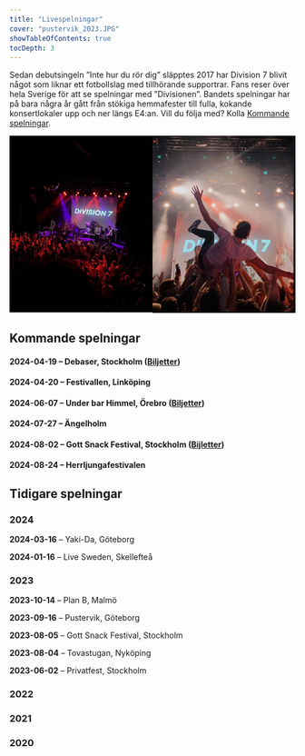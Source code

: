 ```yaml
---
title: "Livespelningar"
cover: "pustervik_2023.JPG"
showTableOfContents: true
tocDepth: 3
---
```


Sedan debutsingeln ”Inte hur du rör dig” släpptes 2017 har Division 7 blivit något som liknar ett fotbollslag med tillhörande supportrar. Fans reser över hela Sverige för att se spelningar med ”Divisionen”. Bandets spelningar har på bara några år gått från stökiga hemmafester till fulla, kokande konsertlokaler upp och ner längs E4:an. Vill du följa med? Kolla [Kommande spelningar](#kommande-spelningar).

<div style="display: flex;">
    <div style="flex: 1;">
        <img src="pustervik_2023.jpeg" alt="Pustervik 2023">
    </div>
    <div style="flex: 1;">
        <img src="max_surfar_pustervik_2023.jpg" alt="Max surfar">
    </div>
</div>

## Kommande spelningar

#### 2024-04-19 – Debaser, Stockholm ([Biljetter](https://debaser.se/kalender/?EventId=26298))

#### 2024-04-20 – Festivallen, Linköping

#### 2024-06-07 – Under bar Himmel, Örebro ([Biljetter](https://www.tickster.com/sv/events/x2cvw3avgtpz9l7/2024-06-07/hastpojken-division-7-under-bar-himmel))

#### 2024-07-27 – Ängelholm

#### 2024-08-02 – Gott Snack Festival, Stockholm ([Bijletter](https://billetto.se/e/gott-snack-festival-biljetter-969436))

#### 2024-08-24 – Herrljungafestivalen 

## Tidigare spelningar

### 2024

**2024-03-16** – Yaki-Da, Göteborg

**2024-01-16** – Live Sweden, Skellefteå

### 2023

**2023-10-14** – Plan B, Malmö

**2023-09-16** – Pustervik, Göteborg

**2023-08-05** – Gott Snack Festival, Stockholm

**2023-08-04** – Tovastugan, Nyköping

**2023-06-02** – Privatfest, Stockholm

### 2022

### 2021

### 2020